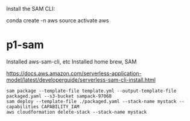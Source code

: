 
Install the SAM CLI: 

conda create -n aws
source activate aws
# p1-sam

Installed aws-sam-cli, etc
Installed home brew, SAM


https://docs.aws.amazon.com/serverless-application-model/latest/developerguide/serverless-sam-cli-install.html


```console
sam package --template-file template.yml --output-template-file packaged.yaml --s3-bucket sampack-97068
sam deploy --template-file ./packaged.yaml --stack-name mystack --capabilities CAPABILITY_IAM
aws cloudformation delete-stack --stack-name mystack
```